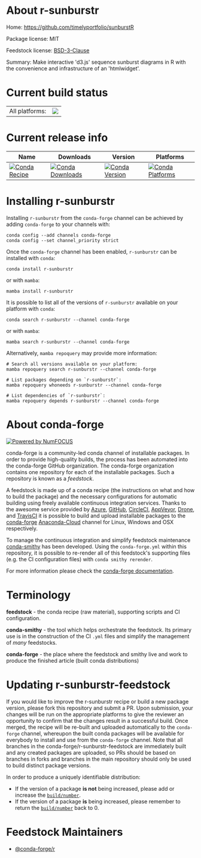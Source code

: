 About r-sunburstr
=================

Home: https://github.com/timelyportfolio/sunburstR

Package license: MIT

Feedstock license: [BSD-3-Clause](https://github.com/conda-forge/r-sunburstr-feedstock/blob/main/LICENSE.txt)

Summary: Make interactive 'd3.js' sequence sunburst diagrams in R with the convenience and infrastructure of an 'htmlwidget'.

Current build status
====================


<table><tr><td>All platforms:</td>
    <td>
      <a href="https://dev.azure.com/conda-forge/feedstock-builds/_build/latest?definitionId=16251&branchName=main">
        <img src="https://dev.azure.com/conda-forge/feedstock-builds/_apis/build/status/r-sunburstr-feedstock?branchName=main">
      </a>
    </td>
  </tr>
</table>

Current release info
====================

| Name | Downloads | Version | Platforms |
| --- | --- | --- | --- |
| [![Conda Recipe](https://img.shields.io/badge/recipe-r--sunburstr-green.svg)](https://anaconda.org/conda-forge/r-sunburstr) | [![Conda Downloads](https://img.shields.io/conda/dn/conda-forge/r-sunburstr.svg)](https://anaconda.org/conda-forge/r-sunburstr) | [![Conda Version](https://img.shields.io/conda/vn/conda-forge/r-sunburstr.svg)](https://anaconda.org/conda-forge/r-sunburstr) | [![Conda Platforms](https://img.shields.io/conda/pn/conda-forge/r-sunburstr.svg)](https://anaconda.org/conda-forge/r-sunburstr) |

Installing r-sunburstr
======================

Installing `r-sunburstr` from the `conda-forge` channel can be achieved by adding `conda-forge` to your channels with:

```
conda config --add channels conda-forge
conda config --set channel_priority strict
```

Once the `conda-forge` channel has been enabled, `r-sunburstr` can be installed with `conda`:

```
conda install r-sunburstr
```

or with `mamba`:

```
mamba install r-sunburstr
```

It is possible to list all of the versions of `r-sunburstr` available on your platform with `conda`:

```
conda search r-sunburstr --channel conda-forge
```

or with `mamba`:

```
mamba search r-sunburstr --channel conda-forge
```

Alternatively, `mamba repoquery` may provide more information:

```
# Search all versions available on your platform:
mamba repoquery search r-sunburstr --channel conda-forge

# List packages depending on `r-sunburstr`:
mamba repoquery whoneeds r-sunburstr --channel conda-forge

# List dependencies of `r-sunburstr`:
mamba repoquery depends r-sunburstr --channel conda-forge
```


About conda-forge
=================

[![Powered by
NumFOCUS](https://img.shields.io/badge/powered%20by-NumFOCUS-orange.svg?style=flat&colorA=E1523D&colorB=007D8A)](https://numfocus.org)

conda-forge is a community-led conda channel of installable packages.
In order to provide high-quality builds, the process has been automated into the
conda-forge GitHub organization. The conda-forge organization contains one repository
for each of the installable packages. Such a repository is known as a *feedstock*.

A feedstock is made up of a conda recipe (the instructions on what and how to build
the package) and the necessary configurations for automatic building using freely
available continuous integration services. Thanks to the awesome service provided by
[Azure](https://azure.microsoft.com/en-us/services/devops/), [GitHub](https://github.com/),
[CircleCI](https://circleci.com/), [AppVeyor](https://www.appveyor.com/),
[Drone](https://cloud.drone.io/welcome), and [TravisCI](https://travis-ci.com/)
it is possible to build and upload installable packages to the
[conda-forge](https://anaconda.org/conda-forge) [Anaconda-Cloud](https://anaconda.org/)
channel for Linux, Windows and OSX respectively.

To manage the continuous integration and simplify feedstock maintenance
[conda-smithy](https://github.com/conda-forge/conda-smithy) has been developed.
Using the ``conda-forge.yml`` within this repository, it is possible to re-render all of
this feedstock's supporting files (e.g. the CI configuration files) with ``conda smithy rerender``.

For more information please check the [conda-forge documentation](https://conda-forge.org/docs/).

Terminology
===========

**feedstock** - the conda recipe (raw material), supporting scripts and CI configuration.

**conda-smithy** - the tool which helps orchestrate the feedstock.
                   Its primary use is in the construction of the CI ``.yml`` files
                   and simplify the management of *many* feedstocks.

**conda-forge** - the place where the feedstock and smithy live and work to
                  produce the finished article (built conda distributions)


Updating r-sunburstr-feedstock
==============================

If you would like to improve the r-sunburstr recipe or build a new
package version, please fork this repository and submit a PR. Upon submission,
your changes will be run on the appropriate platforms to give the reviewer an
opportunity to confirm that the changes result in a successful build. Once
merged, the recipe will be re-built and uploaded automatically to the
`conda-forge` channel, whereupon the built conda packages will be available for
everybody to install and use from the `conda-forge` channel.
Note that all branches in the conda-forge/r-sunburstr-feedstock are
immediately built and any created packages are uploaded, so PRs should be based
on branches in forks and branches in the main repository should only be used to
build distinct package versions.

In order to produce a uniquely identifiable distribution:
 * If the version of a package **is not** being increased, please add or increase
   the [``build/number``](https://docs.conda.io/projects/conda-build/en/latest/resources/define-metadata.html#build-number-and-string).
 * If the version of a package **is** being increased, please remember to return
   the [``build/number``](https://docs.conda.io/projects/conda-build/en/latest/resources/define-metadata.html#build-number-and-string)
   back to 0.

Feedstock Maintainers
=====================

* [@conda-forge/r](https://github.com/conda-forge/r/)

